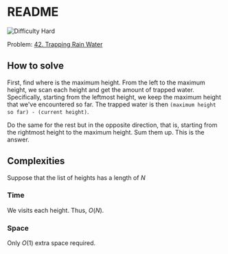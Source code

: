 # README

![Difficulty Hard](https://img.shields.io/badge/Difficulty-Hard-red)

Problem: [42. Trapping Rain Water][problem]

[problem]: https://leetcode.com/problems/trapping-rain-water/description/


## How to solve

First, find where is the maximum height.
From the left to the maximum height, we scan each height and get the amount of trapped water.
Specifically, starting from the leftmost height, we keep the maximum height that we've encountered so far.
The trapped water is then `(maximum height so far) - (current height)`.

Do the same for the rest but in the opposite direction, that is, starting from the rightmost height to the maximum height.
Sum them up.
This is the answer.

## Complexities

Suppose that the list of heights has a length of $N$

### Time

We visits each height.
Thus, $O(N)$.

### Space

Only $O(1)$ extra space required.
